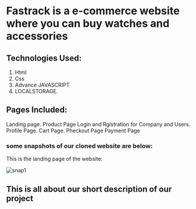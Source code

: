 <h1> Fastrack is a e-commerce website where you can buy watches and accessories </h1>

## Technologies Used:
1. Html
2. Css
3. Advance JAVASCRIPT
4. LOCALSTORAGE.

## Pages Included:

Landing page.
Product Page
Login and Rgistration for Company and Users.
Profile Page.
Cart Page.
Pheckout Page
Payment Page


### some snapshots of our cloned website are below:

This is the landing page of the website:

![snap1](https://github.com/RahulGaurr/fastrack.com/blob/main/Screenshot%20(1924).png?raw=true)



## This is all about our short description of our project
